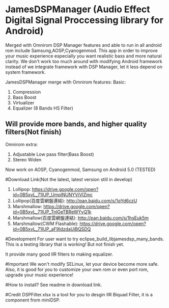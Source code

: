 # JamesDSPManager (Audio Effect Digital Signal Proccessing library for Android)
Merged with Omnirom DSP Manager features and able to run in all android rom include Samsung,AOSP,Cyanogenmod. 
This app in order to improve your music experience especially you want realistic bass and more natural clarity.
We don't work too much around with modifying Android framework instead of we integrate framework with DSP Manager, let it less depend on system framework.

JamesDSPManager merge with Omnirom features: 
Basic:

1. Compression
2. Bass Boost
3. Virtualizer
4. Equalizer (8 Bands HS Filter)
## Will provide more bands, and higher quality filters(Not finish)
Omnirom extra:
1. Adjustable Low pass filter(Bass Boost)
2. Stereo Widen

Now work on AOSP, Cyanogenmod, Samsung on Android 5.0 (TESTED)

#Download Link(Not the latest, latest version still in develop)
1. Lollipop: https://drive.google.com/open?id=0B5xvL_71lUP_UmplNUNYVjVlZmc
2. Lollipop(百度雲網盤連結): http://pan.baidu.com/s/1qYd6czU
3. Marshmallow: https://drive.google.com/open?id=0B5xvL_71lUP_TnlGeTBReWYyQ1k
3. Marshmallow(百度雲網盤連結): http://pan.baidu.com/s/1hsEuk5m
4. Marshmallow(CWM Flashable): https://drive.google.com/open?id=0B5xvL_71lUP_aF9IdzdaUjBQSDQ


#Development
For user want to try eclipse_build_libjamesdsp_many_bands. This is a testing library that is working! But not finish yet.

It provide many good IIR filters to making equalizer.

#Important
We won't modify SELinux, let your device become more safe.
Also, it is good for you to customize your own rom or even port rom, upgrade your music experience!

#How to install?
See readme in download link.

#Credit
DSPFilter.xlsx is a tool for you to desgin IIR Biquad Filter, it is a component from miniDSP.
